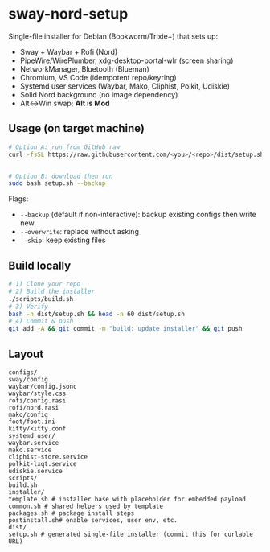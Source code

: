 # sway-nord-setup


Single-file installer for Debian (Bookworm/Trixie+) that sets up:
- Sway + Waybar + Rofi (Nord)
- PipeWire/WirePlumber, xdg-desktop-portal-wlr (screen sharing)
- NetworkManager, Bluetooth (Blueman)
- Chromium, VS Code (idempotent repo/keyring)
- Systemd user services (Waybar, Mako, Cliphist, Polkit, Udiskie)
- Solid Nord background (no image dependency)
- Alt↔Win swap; **Alt is Mod**


## Usage (on target machine)
```bash
# Option A: run from GitHub raw
curl -fsSL https://raw.githubusercontent.com/<you>/<repo>/dist/setup.sh | sudo bash -s -- --backup


# Option B: download then run
sudo bash setup.sh --backup
```
Flags:
- `--backup` (default if non-interactive): backup existing configs then write new
- `--overwrite`: replace without asking
- `--skip`: keep existing files


## Build locally
```bash
# 1) Clone your repo
# 2) Build the installer
./scripts/build.sh
# 3) Verify
bash -n dist/setup.sh && head -n 60 dist/setup.sh
# 4) Commit & push
git add -A && git commit -m "build: update installer" && git push
```


## Layout
```
configs/
sway/config
waybar/config.jsonc
waybar/style.css
rofi/config.rasi
rofi/nord.rasi
mako/config
foot/foot.ini
kitty/kitty.conf
systemd_user/
waybar.service
mako.service
cliphist-store.service
polkit-lxqt.service
udiskie.service
scripts/
build.sh
installer/
template.sh # installer base with placeholder for embedded payload
common.sh # shared helpers used by template
packages.sh # package install steps
postinstall.sh# enable services, user env, etc.
dist/
setup.sh # generated single-file installer (commit this for curlable URL)